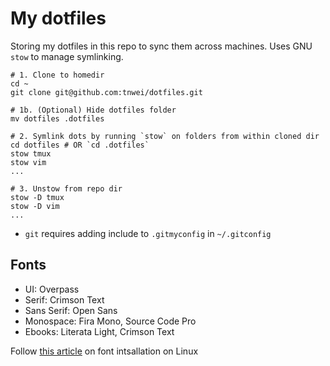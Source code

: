 # My dotfiles

Storing my dotfiles in this repo to sync them across machines. Uses GNU `stow` to manage symlinking. 

```
# 1. Clone to homedir
cd ~
git clone git@github.com:tnwei/dotfiles.git

# 1b. (Optional) Hide dotfiles folder
mv dotfiles .dotfiles

# 2. Symlink dots by running `stow` on folders from within cloned dir 
cd dotfiles # OR `cd .dotfiles`
stow tmux
stow vim
...

# 3. Unstow from repo dir 
stow -D tmux
stow -D vim
...
```

+ `git` requires adding include to `.gitmyconfig` in `~/.gitconfig`

## Fonts

+ UI: Overpass
+ Serif: Crimson Text
+ Sans Serif: Open Sans
+ Monospace: Fira Mono, Source Code Pro
+ Ebooks: Literata Light, Crimson Text

Follow [this article](https://medium.com/source-words/how-to-manually-install-update-and-uninstall-fonts-on-linux-a8d09a3853b0) on font intsallation on Linux
